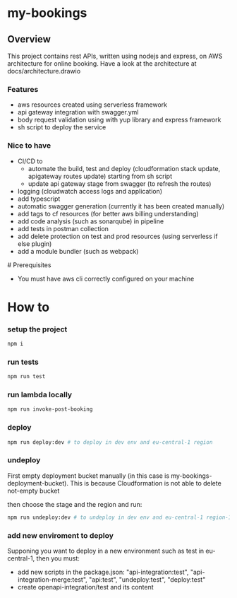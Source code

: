 # my-bookings

## Overview

This project contains rest APIs, written using nodejs and express, on AWS architecture for online booking.
Have a look at the architecture at docs/architecture.drawio

### Features

- aws resources created using serverless framework
- api gateway integration with swagger.yml
- body request validation using with yup library and express framework
- sh script to deploy the service

### Nice to have

- CI/CD to 
    - automate the build, test and deploy (cloudformation stack update, apigateway routes update) starting from sh script
    - update api gateway stage from swagger (to refresh the routes)
- logging (cloudwatch access logs and application)
- add typescript
- automatic swagger generation (currently it has been created manually)
- add tags to cf resources (for better aws billing understanding)
- add code analysis (such as sonarqube) in pipeline
- add tests in postman collection
- add delete protection on test and prod resources (using serverless if else plugin)
- add a module bundler (such as webpack)

# Prerequisites

- You must have aws cli correctly configured on your machine

# How to

### setup the project

```bash
npm i
```

### run tests

```bash
npm run test
```
### run lambda locally

```bash
npm run invoke-post-booking
```

### deploy

```bash
npm run deploy:dev # to deploy in dev env and eu-central-1 region
```

### undeploy

First empty deployment bucket manually (in this case is my-bookings-deployment-bucket).
This is because Cloudformation is not able to delete not-empty bucket

then choose the stage and the region and run:

```bash
npm run undeploy:dev # to undeploy in dev env and eu-central-1 region-1
```

### add new enviroment to deploy

Supponing you want to deploy in a new environment such as test in eu-central-1, then you must:

- add new scripts in the package.json: "api-integration:test", "api-integration-merge:test", "api:test", "undeploy:test", "deploy:test"
- create openapi-integration/test and its content